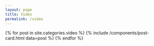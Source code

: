 ```yaml
---
layout: page
title: Video
permalink: /video
---
```


<div class="no-select post-card-container">
    {% for post in site.categories.video %}
        {% include /components/post-card.html data=post %}
    {% endfor %}
</div>
